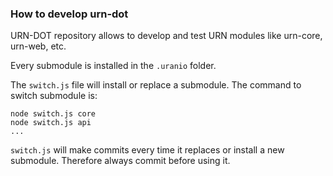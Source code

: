 ### How to develop urn-dot

URN-DOT repository allows to develop and test URN modules like urn-core, urn-web, etc.


Every submodule is installed in the `.uranio` folder.


The `switch.js` file will install or replace a submodule. The command to switch submodule is:

```
node switch.js core
node switch.js api
...
```

`switch.js` will make commits every time it replaces or install a new submodule. Therefore always commit before using it.
